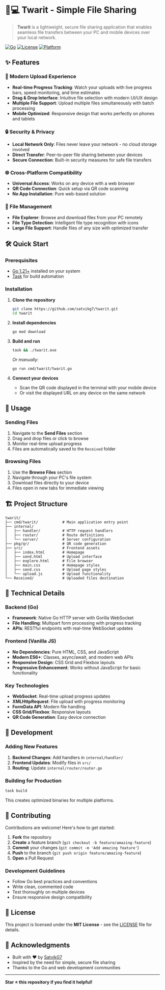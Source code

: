 # 📱💻 Twarit - Simple File Sharing

> **Twarit** is a lightweight, secure file sharing application that enables seamless file transfers between your PC and mobile devices over your local network.

[![Go](https://img.shields.io/badge/Go-1.21+-00ADD8?style=flat&logo=go)](https://golang.org/)
[![License](https://img.shields.io/badge/License-MIT-blue.svg)](LICENSE)
[![Platform](https://img.shields.io/badge/Platform-Cross--Platform-brightgreen)](https://github.com/satvikg7/twarit)

## ✨ Features

### 🚀 **Modern Upload Experience**

-   **Real-time Progress Tracking**: Watch your uploads with live progress bars, speed monitoring, and time estimates
-   **Drag & Drop Interface**: Intuitive file selection with modern UI/UX design
-   **Multiple File Support**: Upload multiple files simultaneously with batch processing
-   **Mobile Optimized**: Responsive design that works perfectly on phones and tablets

### 🔒 **Security & Privacy**

-   **Local Network Only**: Files never leave your network - no cloud storage involved
-   **Direct Transfer**: Peer-to-peer file sharing between your devices
-   **Secure Connection**: Built-in security measures for safe file transfers

### 🌐 **Cross-Platform Compatibility**

-   **Universal Access**: Works on any device with a web browser
-   **QR Code Connection**: Quick setup via QR code scanning
-   **No App Installation**: Pure web-based solution

### 📁 **File Management**

-   **File Explorer**: Browse and download files from your PC remotely
-   **File Type Detection**: Intelligent file type recognition with icons
-   **Large File Support**: Handle files of any size with optimized transfer

## 🛠️ Quick Start

### Prerequisites

-   [Go 1.21+](https://golang.org/dl/) installed on your system
-   [Task](https://taskfile.dev/) for build automation

### Installation

1. **Clone the repository**

    ```bash
    git clone https://github.com/satvikg7/twarit.git
    cd twarit
    ```

2. **Install dependencies**

    ```bash
    go mod download
    ```

3. **Build and run**

    ```bash
    task && ./twarit.exe
    ```

    _Or manually:_

    ```bash
    go run cmd/twarit/twarit.go
    ```

4. **Connect your devices**
    - Scan the QR code displayed in the terminal with your mobile device
    - Or visit the displayed URL on any device on the same network

## 📱 Usage

### Sending Files

1. Navigate to the **Send Files** section
2. Drag and drop files or click to browse
3. Monitor real-time upload progress
4. Files are automatically saved to the `Received` folder

### Browsing Files

1. Use the **Browse Files** section
2. Navigate through your PC's file system
3. Download files directly to your device
4. Files open in new tabs for immediate viewing

## 🏗️ Project Structure

```
twarit/
├── cmd/twarit/           # Main application entry point
├── internal/
│   ├── handler/          # HTTP request handlers
│   ├── router/           # Route definitions
│   └── server/           # Server configuration
├── pkg/qr/               # QR code generation
├── src/                  # Frontend assets
│   ├── index.html        # Homepage
│   ├── send.html         # Upload interface
│   ├── explore.html      # File browser
│   ├── main.css          # Homepage styles
│   ├── send.css          # Upload page styles
│   └── upload.js         # Upload functionality
└── Received/             # Uploaded files destination
```

## 🔧 Technical Details

### Backend (Go)

-   **Framework**: Native Go HTTP server with Gorilla WebSocket
-   **File Handling**: Multipart form processing with progress tracking
-   **APIs**: RESTful endpoints with real-time WebSocket updates

### Frontend (Vanilla JS)

-   **No Dependencies**: Pure HTML, CSS, and JavaScript
-   **Modern ES6+**: Classes, async/await, and modern web APIs
-   **Responsive Design**: CSS Grid and Flexbox layouts
-   **Progressive Enhancement**: Works without JavaScript for basic functionality

### Key Technologies

-   **WebSocket**: Real-time upload progress updates
-   **XMLHttpRequest**: File upload with progress monitoring
-   **FormData API**: Modern file handling
-   **CSS Grid/Flexbox**: Responsive layouts
-   **QR Code Generation**: Easy device connection

## 🚀 Development

### Adding New Features

1. **Backend Changes**: Add handlers in `internal/handler/`
2. **Frontend Updates**: Modify files in `src/`
3. **Routing**: Update `internal/router/router.go`

### Building for Production

```bash
task build
```

This creates optimized binaries for multiple platforms.

## 🤝 Contributing

Contributions are welcome! Here's how to get started:

1. **Fork** the repository
2. **Create** a feature branch (`git checkout -b feature/amazing-feature`)
3. **Commit** your changes (`git commit -m 'Add amazing feature'`)
4. **Push** to the branch (`git push origin feature/amazing-feature`)
5. **Open** a Pull Request

### Development Guidelines

-   Follow Go best practices and conventions
-   Write clean, commented code
-   Test thoroughly on multiple devices
-   Ensure responsive design compatibility

## 📝 License

This project is licensed under the **MIT License** - see the [LICENSE](LICENSE) file for details.

## 🙏 Acknowledgments

-   Built with ❤️ by [SatvikG7](https://github.com/satvikg7)
-   Inspired by the need for simple, secure file sharing
-   Thanks to the Go and web development communities

---

**Star ⭐ this repository if you find it helpful!**
